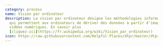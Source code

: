 ```yaml
---
category: process
name: Vision par ordinateur
description: La vision par ordinateur désigne les méthodologies informatiques
  qui permettent aux ordinateurs de dériver des données à partir d'images ou de
  vidéos numériques. En savoir plus
  [cliquez-ici](https://fr.wikipedia.org/wiki/Vision_par_ordinateur)
icon: https://raw.githubusercontent.com/Helpful-Places/dtpr/master/dtpr_icons/process/comp-vis.svg
---
```

